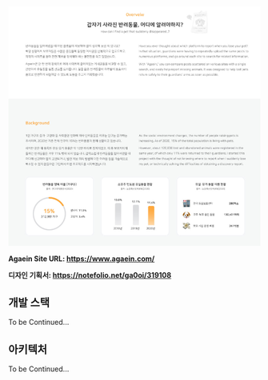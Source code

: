 ![image-20221106124155132](docs/assets/overview.png)



**Agaein Site URL: https://www.agaein.com/**

**디자인 기획서: https://notefolio.net/ga0oi/319108**



## 개발 스택

To be Continued...



## 아키텍처

To be Continued...











